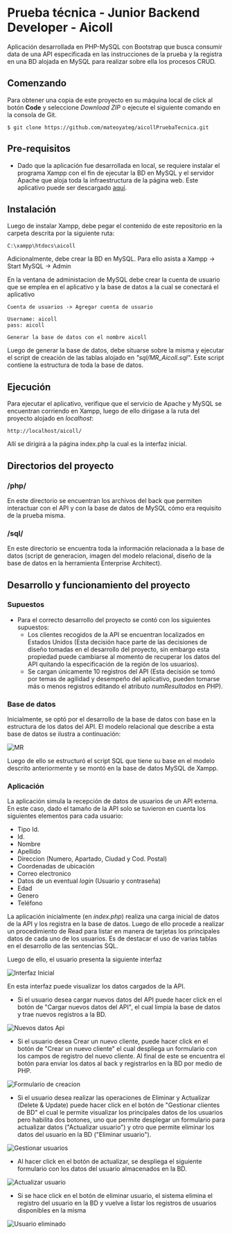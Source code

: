 # Prueba técnica - Junior Backend Developer - Aicoll

Aplicación desarrollada en PHP-MySQL con Bootstrap que busca consumir data de una API especificada en las instrucciones de la prueba y la registra en una BD alojada en MySQL para realizar sobre ella los procesos CRUD.

## Comenzando

Para obtener una copia de este proyecto en su máquina local de click al botón **Code** y seleccione *Download ZIP* o ejecute el siguiente comando en la consola de Git.

```
$ git clone https://github.com/mateoyateg/aicollPruebaTecnica.git
```

## Pre-requisitos 

* Dado que la aplicación fue desarrollada en local, se requiere instalar el programa Xampp con el fin de ejecutar la BD en MySQL y el servidor Apache que aloja toda la infraestructura de la página web. Este aplicativo puede ser descargado [aquí](https://www.apachefriends.org/es/index.html).

## Instalación

Luego de instalar Xampp, debe pegar el contenido de este repositorio en la carpeta descrita por la siguiente ruta:
```
C:\xampp\htdocs\aicoll
```

Adicionalmente, debe crear la BD en MySQL. Para ello asista a Xampp -> Start MySQL -> Admin

En la ventana de administacion de MySQL debe crear la cuenta de usuario que se emplea en el aplicativo y la base de datos a la cual se conectará el aplicativo
```
Cuenta de usuarios -> Agregar cuenta de usuario

Username: aicoll
pass: aicoll

Generar la base de datos con el nombre aicoll

```

Luego de generar la base de datos, debe situarse sobre la misma y ejecutar el script de creación de las tablas alojado en _"sql/MR_Aicoll.sql"_. Este script contiene la estructura de toda la base de datos.

## Ejecución

Para ejecutar el aplicativo, verifique que el servicio de Apache y MySQL se encuentran corriendo en Xampp, luego de ello dirigase a la ruta del proyecto alojado en _localhost_:

```
http://localhost/aicoll/
```

Allí se dirigirá a la página index.php la cual es la interfaz inicial.

## Directorios del proyecto

### /php/

En este directorio se encuentran los archivos del back que permiten interactuar con el API y con la base de datos de MySQL cómo era requisito de la prueba misma.

### /sql/

En este directorio se encuentra toda la información relacionada a la base de datos (script de generacion, imagen del modelo relacional, diseño de la base de datos en la herramienta Enterprise Architect).

## Desarrollo y funcionamiento del proyecto

### Supuestos
* Para el correcto desarrollo del proyecto se contó con los siguientes supuestos:
    * Los clientes recogidos de la API se encuentran localizados en Estados Unidos (Esta decisión hace parte de las decisiones de diseño tomadas en el desarrollo del proyecto, sin embargo esta propiedad puede cambiarse al momento de recuperar los datos del API quitando la especificación de la región de los usuarios).
    * Se cargan únicamente 10 registros del API (Esta decisión se tomó por temas de agilidad y desempeño del aplicativo, pueden tomarse más o menos registros editando el atributo _numResultados_ en PHP).

### Base de datos
Inicialmente, se optó por el desarrollo de la base de datos con base en la estructura de los datos del API. El modelo relacional que describe a esta base de datos se ilustra a continuación:

![MR](https://github.com/mateoyateg/aicollPruebaTecnica/blob/main/sql/MR.png)

Luego de ello se estructuró el script SQL que tiene su base en el modelo descrito anteriormente y se montó en la base de datos MySQL de Xampp.

### Aplicación

La aplicación simula la recepción de datos de usuarios de un API externa. En este caso, dado el tamaño de la API solo se tuvieron en cuenta los siguientes elementos para cada usuario:

* Tipo Id.
* Id.
* Nombre
* Apellido
* Direccion (Numero, Apartado, Ciudad y Cod. Postal)
* Coordenadas de ubicación
* Correo electronico
* Datos de un eventual _login_ (Usuario y contraseña)
* Edad
* Genero
* Teléfono

La aplicación inicialmente (en _index.php_) realiza una carga inicial de datos de la API y los registra en la base de datos. Luego de ello procede a realizar un procedimiento de Read para listar en manera de tarjetas los principales datos de cada uno de los usuarios. Es de destacar el uso de varias tablas en el desarrollo de las sentencias SQL.

Luego de ello, el usuario presenta la siguiente interfaz

![Interfaz Inicial](https://github.com/mateoyateg/aicollPruebaTecnica/blob/main/img/img1.jpg)

En esta interfaz puede visualizar los datos cargados de la API. 
* Si el usuario desea cargar nuevos datos del API puede hacer click en el botón de "Cargar nuevos datos del API", el cual limpia la base de datos y trae nuevos registros a la BD.

![Nuevos datos Api](https://github.com/mateoyateg/aicollPruebaTecnica/blob/main/img/img2.jpg)

* Si el usuario desea Crear un nuevo cliente, puede hacer click en el botón de "Crear un nuevo cliente" el cual despliega un formulario con los campos de registro del nuevo cliente. Al final de este se encuentra el botón para enviar los datos al back y registrarlos en la BD por medio de PHP.

![Formulario de creacion](https://github.com/mateoyateg/aicollPruebaTecnica/blob/main/img/img3.jpg)

* Si el usuario desea realizar las operaciones de Eliminar y Actualizar (Delete & Update) puede hacer click en el botón de "Gestionar clientes de BD" el cual le permite visualizar los principales datos de los usuarios pero habilita dos botones, uno que permite desplegar un formulario para actualizar datos ("Actualizar usuario") y otro que permite eliminar los datos del usuario en la BD ("Eliminar usuario").

![Gestionar usuarios](https://github.com/mateoyateg/aicollPruebaTecnica/blob/main/img/img4.jpg)

* Al hacer click en el botón de actualizar, se despliega el siguiente formulario con los datos del usuario almacenados en la BD.

![Actualizar usuario](https://github.com/mateoyateg/aicollPruebaTecnica/blob/main/img/img5.jpg)

* Si se hace click en el botón de eliminar usuario, el sistema elimina el registro del usuario en la BD y vuelve a listar los registros de usuarios disponibles en la misma

![Usuario eliminado](https://github.com/mateoyateg/aicollPruebaTecnica/blob/main/img/img6.jpg)


